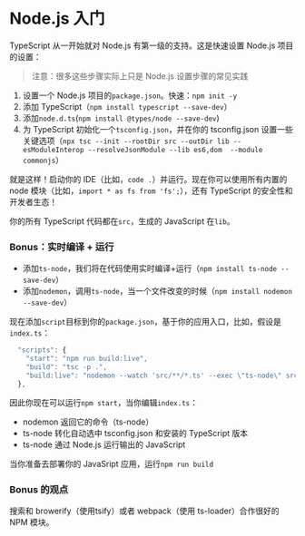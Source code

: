 # Node.js 入门

TypeScript 从一开始就对 Node.js 有第一级的支持。这是快速设置 Node.js 项目的设置：

> 注意：很多这些步骤实际上只是 Node.js 设置步骤的常见实践

1. 设置一个 Node.js 项目的`package.json`。快速：`npm init -y`
2. 添加 TypeScript（`npm install typescript --save-dev`）
3. 添加`node.d.ts`(`npm install @types/node --save-dev`)
4. 为 TypeScript 初始化一个`tsconfig.json`，并在你的 tsconfig.json 设置一些关键选项（`npx tsc --init --rootDir src --outDir lib --esModuleInterop --resolveJsonModule --lib es6,dom  --module commonjs`）

就是这样！启动你的 IDE（比如，`code .`）并运行。现在你可以使用所有内置的 node 模块（比如，`import * as fs from 'fs';`），还有 TypeScript 的安全性和开发者生态！

你的所有 TypeScript 代码都在`src`，生成的 JavaScript 在`lib`。

### Bonus：实时编译 + 运行

- 添加`ts-node`，我们将在代码使用实时编译+运行（`npm install ts-node --save-dev`）
- 添加`nodemon`，调用`ts-node`，当一个文件改变的时候（`npm install nodemon --save-dev`）

现在添加`script`目标到你的`package.json`，基于你的应用入口，比如，假设是`index.ts`：
```ts
  "scripts": {
    "start": "npm run build:live",
    "build": "tsc -p .",
    "build:live": "nodemon --watch 'src/**/*.ts' --exec \"ts-node\" src/index.ts"
  },

```

因此你现在可以运行`npm start`，当你编辑`index.ts`：

- nodemon 返回它的命令（ts-node）
- ts-node 转化自动选中 tsconfig.json 和安装的 TypeScript 版本
- ts-node 通过 Node.js 运行输出的 JavaScript

当你准备去部署你的 JavaSript 应用，运行`npm run build`

### Bonus 的观点

搜索和 browerify（使用tsify）或者 webpack（使用 ts-loader）合作很好的 NPM 模块。

